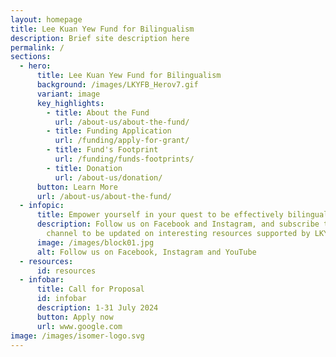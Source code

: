 ```yaml
---
layout: homepage
title: Lee Kuan Yew Fund for Bilingualism
description: Brief site description here
permalink: /
sections:
  - hero:
      title: Lee Kuan Yew Fund for Bilingualism
      background: /images/LKYFB_Herov7.gif
      variant: image
      key_highlights:
        - title: About the Fund
          url: /about-us/about-the-fund/
        - title: Funding Application
          url: /funding/apply-for-grant/
        - title: Fund's Footprint
          url: /funding/funds-footprints/
        - title: Donation
          url: /about-us/donation/
      button: Learn More
      url: /about-us/about-the-fund/
  - infopic:
      title: Empower yourself in your quest to be effectively bilingual!
      description: Follow us on Facebook and Instagram, and subscribe to our YouTube
        channel to be updated on interesting resources supported by LKYFB.
      image: /images/block01.jpg
      alt: Follow us on Facebook, Instagram and YouTube
  - resources:
      id: resources
  - infobar:
      title: Call for Proposal
      id: infobar
      description: 1-31 July 2024
      button: Apply now
      url: www.google.com
image: /images/isomer-logo.svg
---
```

